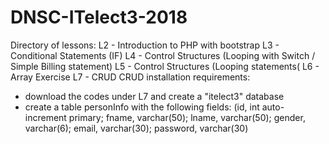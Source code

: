 # DNSC-ITelect3-2018
Directory of lessons:
L2 - Introduction to PHP with bootstrap
L3 - Conditional Statements (IF)
L4 - Control Structures (Looping with Switch / Simple Billing statement)
L5 - Control Structures (Looping statements(
L6 - Array Exercise
L7 - CRUD
CRUD installation requirements:
- download the codes under L7 and create a "itelect3" database
- create a table personInfo with the following fields: (id, int auto-increment primary; fname, varchar(50); lname, varchar(50); gender, varchar(6); email, varchar(30); password, varchar(30)
